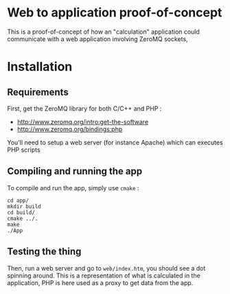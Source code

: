 Web to application proof-of-concept
===================================

This is a proof-of-concept of how an "calculation" application could communicate with a
web application involving ZeroMQ sockets, 

Installation
============

Requirements
------------

First, get the ZeroMQ library for both C/C++ and PHP :

* http://www.zeromq.org/intro:get-the-software
* http://www.zeromq.org/bindings:php

You'll need to setup a web server (for instance Apache) which can executes PHP scripts

Compiling and running the app
-----------------------------

To compile and run the app, simply use `cmake` :

```
cd app/
mkdir build
cd build/
cmake ../.
make
./App
```

Testing the thing
-----------------

Then, run a web server and go to `web/index.htm`, you should see a dot spinning around. This
is a representation of what is calculated in the application, PHP is here used as a proxy to
get data from the app.
